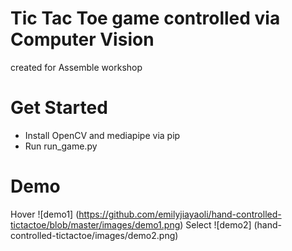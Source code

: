 # Tic Tac Toe game controlled via Computer Vision
created for Assemble workshop

# Get Started
- Install OpenCV and mediapipe via pip
- Run run_game.py

# Demo
Hover
![demo1] (https://github.com/emilyjiayaoli/hand-controlled-tictactoe/blob/master/images/demo1.png)
Select
![demo2] (hand-controlled-tictactoe/images/demo2.png)

